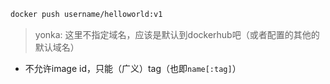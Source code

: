 



```sh
docker push username/helloworld:v1
```



> yonka: 这里不指定域名，应该是默认到dockerhub吧（或者配置的其他的默认域名）

* 不允许image id，只能（广义）tag（也即`name[:tag]`）

  

